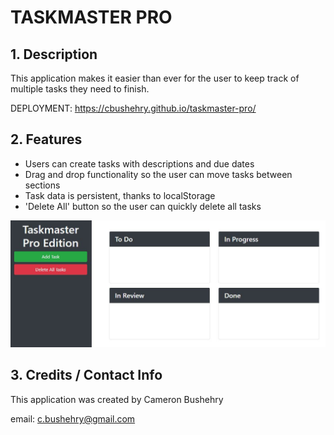 # TASKMASTER PRO

## 1. Description
This application makes it easier than ever for the user to keep track of multiple tasks they need to finish.

DEPLOYMENT: https://cbushehry.github.io/taskmaster-pro/

## 2. Features
 * Users can create tasks with descriptions and due dates
 * Drag and drop functionality so the user can move tasks between sections
 * Task data is persistent, thanks to localStorage
 * 'Delete All' button so the user can quickly delete all tasks

 ![taskmaster homepage](assets/images/taskmaster-image.JPG)


## 3. Credits / Contact Info
This application was created by Cameron Bushehry

email: c.bushehry@gmail.com